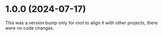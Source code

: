 # 1.0.0 (2024-07-17)

This was a version bump only for root to align it with other projects, there were no code changes.